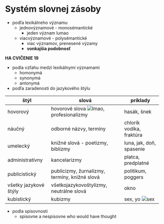 # Systém slovnej zásoby

 - podľa lexikálneho významu
   - jednovýznamové - monosémantické
     - jeden význam lumao
   - viacvýznamové - polysémantické
     - viac významov, prenesené výzamy
     - **vonkajšia podobnosť**

 **HA CVIČENIE 19**

 - podla vzťahu medzi lexikálnymi významami
   - homonymá
   - synonymá
   - antonymá
 - podľa zaradenosti do jazykového štýlu

štýl | slová | príklady
--- | --- | ---
hovorový | hovorové slova ![lmao](/home/adam/adamharmansky.github.io/dej/xd.png), profesionalizmy | hasák, šnek
náučný | odborné názvy, termíny | chlorík vodíka, fraktúra
umelecký | knižné slová - poetizmy, biblizmy | luna, jak, doň, spasenie
administratívny | kancelarizmy | platca, predplatné
publicistický | publicizmy, žurnalizmy, termíny, knižné slová | politikum, poggers
všetky jazykové štýly | všetkojazykovoštylizmy, neutrálne slová | okno
kubistický | kubizmy | sex, yo ![sex](/home/adam/fun/laughhead.png)

 - podla spisovnosti
   - spisovne a nespisovne who would have thought
